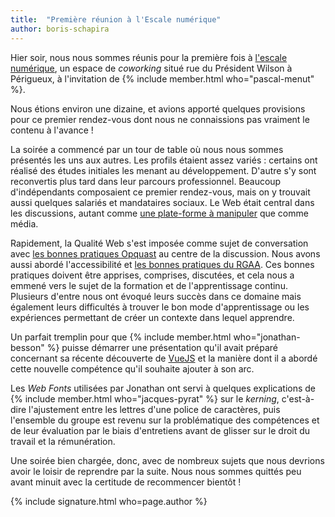```yaml
---
title:  "Première réunion à l'Escale numérique"
author: boris-schapira
---
```


Hier soir, nous nous sommes réunis pour la première fois à [l'escale numérique](http://lescalenumerique.fr/), un espace de <i lang="en" title="lieu de travail partagé">coworking</i> situé rue du Président Wilson à Périgueux, à l'invitation de {% include member.html who="pascal-menut" %}.

Nous étions environ une dizaine, et avions apporté quelques provisions pour ce premier rendez-vous dont nous ne connaissions pas vraiment le contenu à l'avance !

La soirée a commencé par un tour de table où nous nous sommes présentés les uns aux autres. Les profils étaient assez variés : certains ont réalisé des études initiales les menant au développement. D'autre s'y sont reconvertis plus tard dans leur parcours professionnel. Beaucoup d'indépendants composaient ce premier rendez-vous, mais on y trouvait aussi quelques salariés et mandataires sociaux. Le Web était central dans les discussions, autant comme [une plate-forme à manipuler](http://mars-hack-lab.fr/) que comme média.

Rapidement, la Qualité Web s'est imposée comme sujet de conversation avec [les bonnes pratiques Opquast](https://www.opquast.com/qualite-web-opquast/) au centre de la discussion. Nous avons aussi abordé l'accessibilité et [les bonnes pratiques du <abbr title="Référentiel Général d'Accessibilité pour les Administrations">RGAA</abbr>](http://references.modernisation.gouv.fr/referentiel/). Ces bonnes pratiques doivent être apprises, comprises, discutées, et cela nous a emmené vers le sujet de la formation et de l'apprentissage continu. Plusieurs d'entre nous ont évoqué leurs succès dans ce domaine mais également leurs difficultés à trouver le bon mode d'apprentissage ou les expériences permettant de créer un contexte dans lequel apprendre.

Un parfait tremplin pour que {% include member.html who="jonathan-besson" %} puisse démarrer une présentation qu'il avait préparé concernant sa récente découverte de [VueJS](https://vuejs.org/) et la manière dont il a abordé cette nouvelle compétence qu'il souhaite ajouter à son arc.

Les <i lang="en">Web Fonts</i> utilisées par Jonathan ont servi à quelques explications de {% include member.html who="jacques-pyrat" %} sur le <i lang="en" title="Crénage">kerning</i>, c'est-à-dire l'ajustement entre les lettres d'une police de caractères, puis l'ensemble du groupe est revenu sur la problématique des compétences et de leur évaluation par le biais d'entretiens avant de glisser sur le droit du travail et la rémunération.

Une soirée bien chargée, donc, avec de nombreux sujets que nous devrions avoir le loisir de reprendre par la suite. Nous nous sommes quittés peu avant minuit avec la certitude de recommencer bientôt !

{% include signature.html who=page.author %}